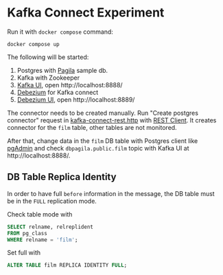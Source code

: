 # Kafka Connect Experiment

Run it with `docker compose` command:
```shell
docker compose up
```

The following will be started:
1. Postgres with [Pagila] sample db.
2. Kafka with Zookeeper
3. [Kafka UI], open http://localhost:8888/
4. [Debezium] for Kafka connect
5. [Debezium UI], open http://localhost:8889/

The connector needs to be created manually. Run "Create postgres connector"
request in [kafka-connect-rest.http](./kafka-connect-rest.http)
with [REST Client]. It creates connector for the `film` table, other
tables are not monitored.

After that, change data in the `film` DB table with Postgres client like
[pgAdmin] and check `dbpagila.public.film` topic with Kafka UI at http://localhost:8888/.

## DB Table Replica Identity

In order to have full `before` information in the
message, the DB table must be in the `FULL`
replication mode.

Check table mode with
```sql
SELECT relname, relreplident
FROM pg_class
WHERE relname = 'film';
```

Set full with
```sql
ALTER TABLE film REPLICA IDENTITY FULL;
```


[Pagila]: https://github.com/devrimgunduz/pagila
[Kafka UI]: https://github.com/provectus/kafka-ui
[Debezium]: https://debezium.io/
[Debezium UI]: https://debezium.io/documentation/reference/stable/operations/debezium-ui.html
[REST Client]: https://marketplace.visualstudio.com/items?itemName=humao.rest-client
[pgAdmin]: https://www.pgadmin.org/

